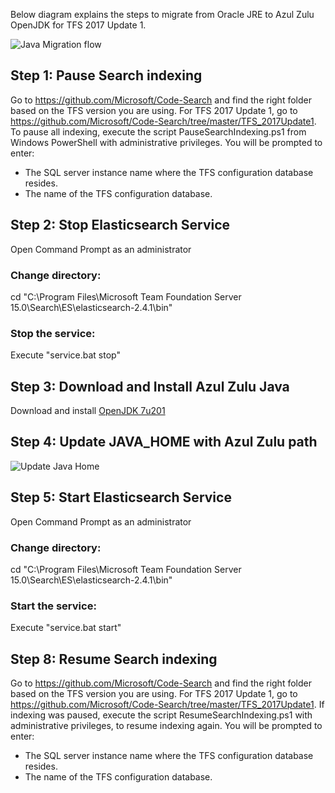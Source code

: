 
Below diagram explains the steps to migrate from Oracle JRE to Azul Zulu OpenJDK for TFS 2017 Update 1.

![Java Migration flow](https://github.com/msftazdev/Code-Search/blob/msftazdev-patch-1/Java%20Migration/flow1.png)

## Step 1: Pause Search indexing
Go to https://github.com/Microsoft/Code-Search and find the right folder based on the TFS version you are using. For TFS 2017 Update 1, go to https://github.com/Microsoft/Code-Search/tree/master/TFS_2017Update1. To pause all indexing, execute the script PauseSearchIndexing.ps1 from Windows PowerShell with administrative privileges. You will be prompted to enter:

* The SQL server instance name where the TFS configuration database resides.
* The name of the TFS configuration database.

## Step 2: Stop Elasticsearch Service
Open Command Prompt as an administrator 
### Change directory: 
cd "C:\Program Files\Microsoft Team Foundation Server 15.0\Search\ES\elasticsearch-2.4.1\bin"
### Stop the service:
Execute "service.bat stop"

## Step 3: Download and Install Azul Zulu Java 
Download and install [OpenJDK 7u201](https://cdn.azul.com/zulu/bin/zulu7.25.0.5-jdk7.0.201-win_x64.msi)

## Step 4: Update JAVA_HOME with Azul Zulu path
![Update Java Home](https://github.com/msftazdev/Code-Search/blob/msftazdev-patch-1/Java%20Migration/java_home.png)

## Step 5: Start Elasticsearch Service
Open Command Prompt as an administrator 
### Change directory: 
cd "C:\Program Files\Microsoft Team Foundation Server 15.0\Search\ES\elasticsearch-2.4.1\bin"
### Start the service:
Execute "service.bat start"

## Step 8: Resume Search indexing
Go to https://github.com/Microsoft/Code-Search and find the right folder based on the TFS version you are using. For TFS 2017 Update 1, go to https://github.com/Microsoft/Code-Search/tree/master/TFS_2017Update1. If indexing was paused, execute the script ResumeSearchIndexing.ps1 with administrative privileges, to resume indexing again. You will be prompted to enter:

* The SQL server instance name where the TFS configuration database resides.
* The name of the TFS configuration database.
